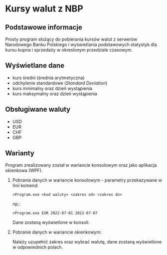# Kursy walut z NBP

## Podstawowe informacje

Prosty program służący do pobierania kursów walut z serwerów Narodowego Banku Polskiego i wyświetlania podstawowych statystyk dla kursu kupna i sprzedaży w okreslonym przedziale czasowym.

## Wyświetlane dane

* kurs średni (średnia arytmetyczna)
* odchylenie standardowe (_Standard Deviation_)
* kurs minimalny oraz dzień wystąpienia
* kurs maksymalny oraz dzień wystąpienia

## Obsługiwane waluty

* USD
* EUR
* CHF
* GBP

## Warianty

Program zrealizowany został w wariancie konsolowym oraz jako aplikacja okienkowa (WPF).

1. Pobranie danych w wariancie konsolowym - parametry przekazywane w linii komend:

    ```>Program.exe <kod waluty> <zakres od> <zakres do>```
  
    np.:
  
    ```>Program.exe EUR 2022-07-01 2022-07-07```
  
    Dane zostaną wyświetlone w konsoli.
  
2. Pobranie danych w wariancie okienkowym:

    Należy uzupełnić zakres oraz wybrać walutę, dane zostaną wyświetlone w odpowiednich polach.
